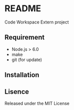 # README

Code Workspace Extern project

## Requirement

- Node.js > 6.0
- make
- git (for update)

## Installation

## Lisence

Released under the MIT License
